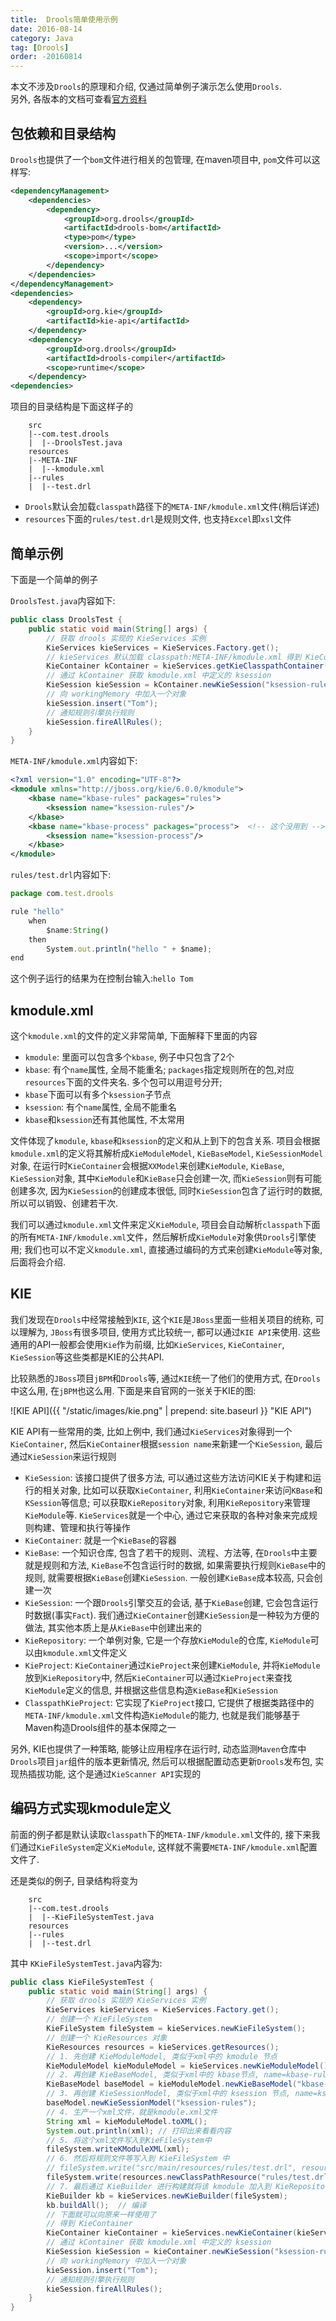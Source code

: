 ```yaml
---
title:  Drools简单使用示例
date: 2016-08-14
category: Java
tag: [Drools]
order: -20160814
---
```

本文不涉及`Drools`的原理和介绍, 仅通过简单例子演示怎么使用`Drools`.  
另外, 各版本的文档可查看[官方资料](http://docs.jboss.org/drools/release/)


## 包依赖和目录结构
`Drools`也提供了一个`bom`文件进行相关的包管理, 在maven项目中, `pom`文件可以这样写:

```xml
<dependencyManagement>
    <dependencies>
        <dependency>
            <groupId>org.drools</groupId>
            <artifactId>drools-bom</artifactId>
            <type>pom</type>
            <version>...</version>
            <scope>import</scope>
        </dependency>
    </dependencies>
</dependencyManagement>
<dependencies>
    <dependency>
        <groupId>org.kie</groupId>
        <artifactId>kie-api</artifactId>
    </dependency>
    <dependency>
        <groupId>org.drools</groupId>
        <artifactId>drools-compiler</artifactId>
        <scope>runtime</scope>
    </dependency>
<dependencies>
```

项目的目录结构是下面这样子的

```
    src
    |--com.test.drools
    |  |--DroolsTest.java
    resources
    |--META-INF
    |  |--kmodule.xml
    |--rules
    |  |--test.drl
```

* `Drools`默认会加载`classpath`路径下的`META-INF/kmodule.xml`文件(稍后详述)
* `resources`下面的`rules/test.drl`是规则文件, 也支持`Excel`即`xsl`文件

## 简单示例
下面是一个简单的例子

`DroolsTest.java`内容如下:

```java
public class DroolsTest {
    public static void main(String[] args) {
        // 获取 drools 实现的 KieServices 实例
        KieServices kieServices = KieServices.Factory.get();
        // kieServices 默认加载 classpath:META-INF/kmodule.xml 得到 KieContainer
        KieContainer kContainer = kieServices.getKieClasspathContainer();
        // 通过 kContainer 获取 kmodule.xml 中定义的 ksession
        KieSession kieSession = kContainer.newKieSession("ksession-rules");
        // 向 workingMemory 中加入一个对象
        kieSession.insert("Tom");
        // 通知规则引擎执行规则
        kieSession.fireAllRules();
    }
}
```

`META-INF/kmodule.xml`内容如下:

```xml
<?xml version="1.0" encoding="UTF-8"?>
<kmodule xmlns="http://jboss.org/kie/6.0.0/kmodule">
    <kbase name="kbase-rules" packages="rules">
        <ksession name="ksession-rules"/>
    </kbase>
    <kbase name="kbase-process" packages="process">  <!-- 这个没用到 -->
        <ksession name="ksession-process"/>
    </kbase>
</kmodule>
```

`rules/test.drl`内容如下:

```js
package com.test.drools

rule "hello"
    when
        $name:String()
    then
        System.out.println("hello " + $name);
end
```

这个例子运行的结果为在控制台输入:`hello Tom`

## kmodule.xml
这个`kmodule.xml`的文件的定义非常简单, 下面解释下里面的内容

* `kmodule`: 里面可以包含多个`kbase`, 例子中只包含了2个
* `kbase`: 有个`name`属性, 全局不能重名; `packages`指定规则所在的包,对应`resources`下面的文件夹名. 多个包可以用逗号分开;
* `kbase`下面可以有多个`ksession`子节点
* `ksession`: 有个`name`属性, 全局不能重名
* `kbase`和`ksession`还有其他属性, 不太常用

文件体现了`kmodule`, `kbase`和`ksession`的定义和从上到下的包含关系. 项目会根据`kmodule.xml`的定义将其解析成`KieModuleModel`, `KieBaseModel`, `KieSessionModel`对象, 在运行时`KieContainer`会根据`XXModel`来创建`KieModule`, `KieBase`, `KieSession`对象, 其中`KieModule`和`KieBase`只会创建一次, 而`KieSession`则有可能创建多次, 因为`KieSession`的创建成本很低, 同时`KieSession`包含了运行时的数据, 所以可以销毁、创建若干次.

我们可以通过`kmodule.xml`文件来定义`KieModule`, 项目会自动解析`classpath`下面的所有`META-INF/kmodule.xml`文件，然后解析成`KieModule`对象供`Drools`引擎使用; 我们也可以不定义`kmodule.xml`, 直接通过编码的方式来创建`KieModule`等对象, 后面将会介绍.

## KIE
我们发现在`Drools`中经常接触到`KIE`, 这个`KIE`是`JBoss`里面一些相关项目的统称, 可以理解为, `JBoss`有很多项目, 使用方式比较统一, 都可以通过`KIE API`来使用. 这些通用的API一般都会使用`Kie`作为前缀, 比如`KieServices`, `KieContainer`, `KieSession`等这些类都是KIE的公共API.

比较熟悉的`JBoss`项目`jBPM`和`Drools`等, 通过`KIE`统一了他们的使用方式, 在`Drools`中这么用, 在`jBPM`也这么用. 下面是来自官网的一张关于KIE的图:

![KIE API]({{ "/static/images/kie.png"  | prepend: site.baseurl }} "KIE API")

KIE API有一些常用的类, 比如上例中, 我们通过`KieServices`对象得到一个`KieContainer`, 然后`KieContainer`根据`session name`来新建一个`KieSession`, 最后通过`KieSession`来运行规则

* `KieSession`: 该接口提供了很多方法, 可以通过这些方法访问KIE关于构建和运行的相关对象, 比如可以获取`KieContainer`, 利用`KieContainer`来访问`KBase`和`KSession`等信息; 可以获取`KieRepository`对象, 利用`KieRepository`来管理`KieModule`等. `KieServices`就是一个中心, 通过它来获取的各种对象来完成规则构建、管理和执行等操作
* `KieContainer`: 就是一个`KieBase`的容器
* `KieBase`: 一个知识仓库, 包含了若干的规则、流程、方法等, 在`Drools`中主要就是规则和方法, `KieBase`不包含运行时的数据, 如果需要执行规则`KieBase`中的规则, 就需要根据`KieBase`创建`KieSession`. 一般创建`KieBase`成本较高, 只会创建一次
* `KieSession`: 一个跟`Drools`引擎交互的会话, 基于`KieBase`创建, 它会包含运行时数据(事实`Fact`). 我们通过`KieContainer`创建`KieSession`是一种较为方便的做法, 其实他本质上是从`KieBase`中创建出来的
* `KieRepository`: 一个单例对象, 它是一个存放`KieModule`的仓库, `KieModule`可以由`kmodule.xml`文件定义
* `KieProject`: `KieContainer`通过`KieProject`来创建`KieModule`, 并将`KieModule`放到`KieRepository`中, 然后`KieContainer`可以通过`KieProject`来查找`KieModule`定义的信息, 并根据这些信息构造`KieBase`和`KieSession`
* `ClasspathKieProject`: 它实现了`KieProject`接口, 它提供了根据类路径中的`META-INF/kmodule.xml`文件构造`KieModule`的能力, 也就是我们能够基于Maven构造Drools组件的基本保障之一

另外, KIE也提供了一种策略, 能够让应用程序在运行时, 动态监测`Maven`仓库中`Drools`项目`jar`组件的版本更新情况, 然后可以根据配置动态更新`Drools`发布包, 实现热插拔功能, 这个是通过`KieScanner API`实现的

## 编码方式实现kmodule定义
前面的例子都是默认读取`classpath`下的`META-INF/kmodule.xml`文件的, 接下来我们通过`KieFileSystem`定义`KieModule`, 这样就不需要`META-INF/kmodule.xml`配置文件了.

还是类似的例子, 目录结构将变为

```
    src
    |--com.test.drools
    |  |--KieFileSystemTest.java
    resources
    |--rules
    |  |--test.drl
```

其中 `KKieFileSystemTest.java`内容为:

```java
public class KieFileSystemTest {
    public static void main(String[] args) {
        // 获取 drools 实现的 KieServices 实例
        KieServices kieServices = KieServices.Factory.get();
        // 创建一个 KieFileSystem
        KieFileSystem fileSystem = kieServices.newKieFileSystem();
        // 创建一个 KieResources 对象
        KieResources resources = kieServices.getResources();
        // 1. 先创建 KieModuleModel, 类似于xml中的 kmodule 节点
        KieModuleModel kieModuleModel = kieServices.newKieModuleModel();
        // 2. 再创建 KieBaseModel, 类似于xml中的 kbase节点, name=kbase-rules, package=rules
        KieBaseModel baseModel = kieModuleModel.newKieBaseModel("kbase-rules").addPackage("rules");
        // 3. 再创建 KieSessionModel, 类似于xml中的 ksession 节点, name=ksession-rules
        baseModel.newKieSessionModel("ksession-rules");
        // 4. 生产一个xml文件，就是kmodule.xml文件
        String xml = kieModuleModel.toXML();
        System.out.println(xml); // 打印出来看看内容
        // 5. 将这个xml文件写入到KieFileSystem中
        fileSystem.writeKModuleXML(xml);
        // 6. 然后将规则文件等写入到 KieFileSystem 中
        // fileSystem.write("src/main/resources/rules/test.drl", resources.newClassPathResource("rules/test.drl"));
        fileSystem.write(resources.newClassPathResource("rules/test.drl")); // 跟上面等效
        // 7. 最后通过 KieBuilder 进行构建就将该 kmodule 加入到 KieRepository 中, 这样就将自定义的kmodule加入到引擎中了
        KieBuilder kb = kieServices.newKieBuilder(fileSystem);
        kb.buildAll();  // 编译
        // 下面就可以向原来一样使用了
        // 得到 KieContainer
        KieContainer kieContainer = kieServices.newKieContainer(kieServices.getRepository().getDefaultReleaseId());
        // 通过 kContainer 获取 kmodule.xml 中定义的 ksession
        KieSession kieSession = kieContainer.newKieSession("ksession-rules");
        // 向 workingMemory 中加入一个对象
        kieSession.insert("Tom");
        // 通知规则引擎执行规则
        kieSession.fireAllRules();
    }
}
```
